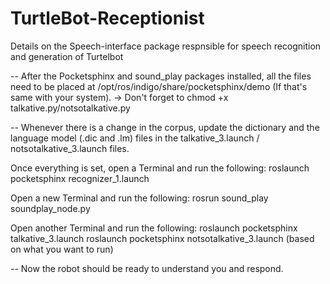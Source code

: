 # TurtleBot-Receptionist
Details on the Speech-interface package respnsible for speech recognition and generation of Turtelbot

-- After the Pocketsphinx and sound_play packages installed, all the files need to be placed at /opt/ros/indigo/share/pocketsphinx/demo (If that's same with your system). 
    -> Don't forget to chmod +x talkative.py/notsotalkative.py

-- Whenever there is a change in the corpus, update the dictionary and the language model (.dic and .lm) files in the            talkative_3.launch / notsotalkative_3.launch files.

Once everything is set, open a Terminal and run the following:
    roslaunch pocketsphinx recognizer_1.launch 
    
Open a new Terminal and run the following:
    rosrun sound_play soundplay_node.py

Open another Terminal and run the following:
    roslaunch pocketsphinx talkative_3.launch
    roslaunch pocketsphinx notsotalkative_3.launch (based on what you want to run)
    
-- Now the robot should be ready to understand you and respond. 
